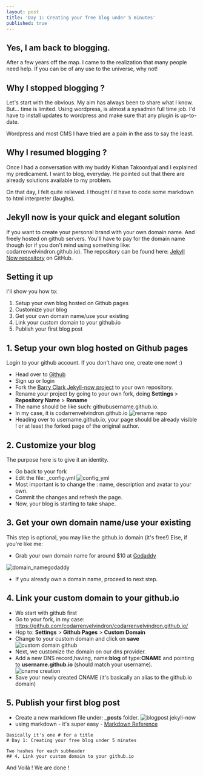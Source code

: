 ```yaml
---
layout: post
title: 'Day 1: Creating your free blog under 5 minutes'
published: true
---
```


## Yes, I am back to blogging.
After a few years off the map. I came to the realization that many people need help. If you can be of any use to the universe, why not!

## Why I stopped blogging ?
Let's start with the obvious.
My aim has always been to share what I know. But... time is limited. Using wordpress, is almost a sysadmin full time job. I'd have to install updates to wordpress and make sure that any plugin is up-to-date.

Wordpress and most CMS I have tried are a pain in the ass to say the least.

## Why I resumed blogging ?
Once I had a conversation with my buddy Kishan Takoordyal and I explained my predicament. I want to blog, everyday.
He pointed out that there are already solutions available to my problem.

On that day, I felt quite relieved. I thought i'd have to code some markdown to html interpreter (laughs).

## Jekyll now is your quick and elegant solution
If you want to create your personal brand with your own domain name.
And freely hosted on github servers.
You'll have to pay for the domain name though (or if you don't mind using something like: codarrenvelvindron.github.io). 
The repository can be found here:
[Jekyll Now repository](https://github.com/barryclark/jekyll-now) on GitHub.

## Setting it up
I'll show you how to:
1. Setup your own blog hosted on Github pages
2. Customize your blog
3. Get your own domain name/use your existing
4. Link your custom domain to your github.io
5. Publish your first blog post
 
## 1. Setup your own blog hosted on Github pages
 Login to your github account.
 If you don't have one, create one now! :)
 
 - Head over to [Github](https://github.com)
 - Sign up or login
 - Fork the [Barry Clark Jekyll-now project](https://github.com/barryclark/jekyll-now)
 to your own repository.
 - Rename your project by going to your own fork,
 doing **Settings** > **Repository Name** > **Rename**
 - The name should be like such: githubusername.github.io.
 - In my case, it is codarrenvelvindron.github.io
 ![rename repo](https://github.com/codarrenvelvindron/codarrenvelvindron.github.io/raw/master/images/renam_repo.png "github rename repo")
 - Heading over to username.github.io, your page should be already visible ! or at least the forked page of the original author.
 
## 2. Customize your blog
The purpose here is to give it an identity.
 - Go back to your fork
 - Edit the file: _config.yml
![config_yml](https://github.com/codarrenvelvindron/codarrenvelvindron.github.io/raw/master/images/config_yml.png)
 - Most important is to change the : name, description and avatar to your own.
 - Commit the changes and refresh the page.
 - Now, your blog is starting to take shape.
 
## 3. Get your own domain name/use your existing
 This step is optional, you may like the github.io domain (it's free!)
 Else, if you're like me:
  - Grab your own domain name for around $10 at [Godaddy](https://godaddy.com)

![domain_namegodaddy](https://github.com/codarrenvelvindron/codarrenvelvindron.github.io/raw/master/images/godaddy_new_domain.png)
 - If you already own a domain name, proceed to next step.
 
## 4. Link your custom domain to your github.io
 - We start with github first
 - Go to your fork, in my case: https://github.com/codarrenvelvindron/codarrenvelvindron.github.io/
 - Hop to: **Settings** > **Github Pages** > **Custom Domain**
 - Change to your custom domain and click on **save**
![custom domain github](https://github.com/codarrenvelvindron/codarrenvelvindron.github.io/raw/master/images/custom_domain_github.png)
 - Next, we customize the domain on our dns provider.
 - Add a new DNS record,having, name:**blog** of type:**CNAME** and pointing to **username.github.io** (should match your username).
 ![cname creation](https://github.com/codarrenvelvindron/codarrenvelvindron.github.io/raw/master/images/cname_creation.png)
 - Save your newly created CNAME (it's basically an alias to the github.io domain)

## 5. Publish your first blog post
 - Create a new markdown file under: **_posts** folder.
![blogpost jekyll-now](https://github.com/codarrenvelvindron/codarrenvelvindron.github.io/raw/master/images/_posts.png)
 - using markdown - it's super easy - [Markdown Reference](https://github.com/adam-p/markdown-here/wiki/Markdown-Cheatsheet)

```
Basically it's one # for a title
# Day 1: Creating your free blog under 5 minutes

Two hashes for each subheader
## 4. Link your custom domain to your github.io
```

 
And Voilà ! We are done !
 